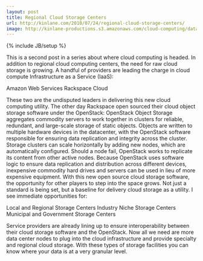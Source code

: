 ```yaml
---
layout: post
title: Regional Cloud Storage Centers
url: http://kinlane.com/2010/07/24/regional-cloud-storage-centers/
image: http://kinlane-productions.s3.amazonaws.com/cloud-computing/datacenter2.png
---
```

{% include JB/setup %}
This is a second post in a series about where cloud computing is headed.  In addition to regional cloud computing centers, the need for  raw cloud storage is growing. A handful of providers are leading the charge in cloud  compute Infrastructure as a Service (IaaS):

Amazon Web Services
Rackspace  Cloud

These two are the undisputed leaders in delivering this new cloud  computing utility. The other day Rackspace  open sourced their cloud object storage software under the OpenStack:
OpenStack Object Storage aggregates commodity servers to work together in clusters for reliable, redundant, and large-scale storage of static objects. Objects are written to multiple hardware devices in the datacenter, with the OpenStack software responsible for ensuring data replication and integrity across the cluster. Storage clusters can scale horizontally by adding new nodes, which are automatically configured. Should a node fail, OpenStack works to replicate its content from other active nodes. Because OpenStack uses software logic to ensure data replication and distribution across different devices, inexpensive commodity hard drives and servers can be used in lieu of more expensive equipment.
With this new open source cloud storage software, the opportunity  for other players to step into the space grows. Not just a standard is  being set, but a baseline for delivery cloud storage as a utility. I  see immediate opportunities for:

Local and Regional Storage Centers
Industry Niche Storage Centers
Municipal and Government Storage Centers

Service providers are already lining up to ensure interoperability  between their cloud storage software and the OpenStack. Now all we need are more data center  nodes to plug into the cloud infrastructure and provide specialty and  regional cloud storage. With these types of storage facilities you can know where your data is at a very granular level.